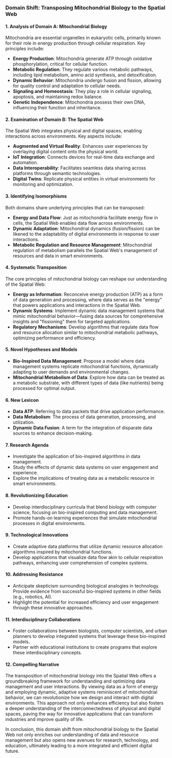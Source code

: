 ### Domain Shift: Transposing Mitochondrial Biology to the Spatial Web

#### 1. Analysis of Domain A: Mitochondrial Biology
Mitochondria are essential organelles in eukaryotic cells, primarily known for their role in energy production through cellular respiration. Key principles include:

- **Energy Production**: Mitochondria generate ATP through oxidative phosphorylation, critical for cellular function.
- **Metabolic Regulation**: They regulate various metabolic pathways, including lipid metabolism, amino acid synthesis, and detoxification.
- **Dynamic Behavior**: Mitochondria undergo fusion and fission, allowing for quality control and adaptation to cellular needs.
- **Signaling and Homeostasis**: They play a role in cellular signaling, apoptosis, and maintaining redox balance.
- **Genetic Independence**: Mitochondria possess their own DNA, influencing their function and inheritance.

#### 2. Examination of Domain B: The Spatial Web
The Spatial Web integrates physical and digital spaces, enabling interactions across environments. Key aspects include:

- **Augmented and Virtual Reality**: Enhances user experiences by overlaying digital content onto the physical world.
- **IoT Integration**: Connects devices for real-time data exchange and automation.
- **Data Interoperability**: Facilitates seamless data sharing across platforms through semantic technologies.
- **Digital Twins**: Replicate physical entities in virtual environments for monitoring and optimization.

#### 3. Identifying Isomorphisms
Both domains share underlying principles that can be transposed:

- **Energy and Data Flow**: Just as mitochondria facilitate energy flow in cells, the Spatial Web enables data flow across environments.
- **Dynamic Adaptation**: Mitochondrial dynamics (fusion/fission) can be likened to the adaptability of digital environments in response to user interactions.
- **Metabolic Regulation and Resource Management**: Mitochondrial regulation of metabolism parallels the Spatial Web's management of resources and data in smart environments.

#### 4. Systematic Transposition
The core principles of mitochondrial biology can reshape our understanding of the Spatial Web:

- **Energy as Information**: Reconceive energy production (ATP) as a form of data generation and processing, where data serves as the "energy" that powers applications and interactions in the Spatial Web.
- **Dynamic Systems**: Implement dynamic data management systems that mimic mitochondrial behavior—fusing data sources for comprehensive insights and "fissioning" them for targeted applications.
- **Regulatory Mechanisms**: Develop algorithms that regulate data flow and resource allocation similar to mitochondrial metabolic pathways, optimizing performance and efficiency.

#### 5. Novel Hypotheses and Models
- **Bio-Inspired Data Management**: Propose a model where data management systems replicate mitochondrial functions, dynamically adapting to user demands and environmental changes.
- **Mitochondrial Metabolism of Data**: Explore how data can be treated as a metabolic substrate, with different types of data (like nutrients) being processed for optimal output.

#### 6. New Lexicon
- **Data ATP**: Referring to data packets that drive application performance.
- **Data Metabolism**: The process of data generation, processing, and utilization.
- **Dynamic Data Fusion**: A term for the integration of disparate data sources to enhance decision-making.

#### 7. Research Agenda
- Investigate the application of bio-inspired algorithms in data management.
- Study the effects of dynamic data systems on user engagement and experience.
- Explore the implications of treating data as a metabolic resource in smart environments.

#### 8. Revolutionizing Education
- Develop interdisciplinary curricula that blend biology with computer science, focusing on bio-inspired computing and data management.
- Promote hands-on learning experiences that simulate mitochondrial processes in digital environments.

#### 9. Technological Innovations
- Create adaptive data platforms that utilize dynamic resource allocation algorithms inspired by mitochondrial functions.
- Develop applications that visualize data flow akin to cellular respiration pathways, enhancing user comprehension of complex systems.

#### 10. Addressing Resistance
- Anticipate skepticism surrounding biological analogies in technology. Provide evidence from successful bio-inspired systems in other fields (e.g., robotics, AI).
- Highlight the potential for increased efficiency and user engagement through these innovative approaches.

#### 11. Interdisciplinary Collaborations
- Foster collaborations between biologists, computer scientists, and urban planners to develop integrated systems that leverage these bio-inspired models.
- Partner with educational institutions to create programs that explore these interdisciplinary concepts.

#### 12. Compelling Narrative
The transposition of mitochondrial biology into the Spatial Web offers a groundbreaking framework for understanding and optimizing data management and user interactions. By viewing data as a form of energy and employing dynamic, adaptive systems reminiscent of mitochondrial behavior, we can revolutionize how we design and interact with digital environments. This approach not only enhances efficiency but also fosters a deeper understanding of the interconnectedness of physical and digital spaces, paving the way for innovative applications that can transform industries and improve quality of life. 

In conclusion, this domain shift from mitochondrial biology to the Spatial Web not only enriches our understanding of data and resource management but also opens new avenues for research, technology, and education, ultimately leading to a more integrated and efficient digital future.